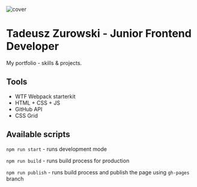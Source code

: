 ![cover](https://benitotadasso.github.io/og.png)

# Tadeusz Zurowski - Junior Frontend Developer

My portfolio - skills & projects.

## Tools

- WTF Webpack starterkit
- HTML + CSS + JS
- GitHub API
- CSS Grid

## Available scripts

`npm run start` - runs development mode

`npm run build` - runs build process for production

`npm run publish` - runs build process and publish the page using `gh-pages` branch

